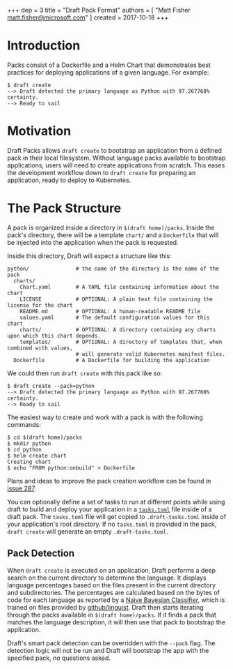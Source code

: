 +++
dep = 3
title = "Draft Pack Format"
authors = [ "Matt Fisher <matt.fisher@microsoft.com>" ]
created = 2017-10-18
+++

# Introduction

Packs consist of a Dockerfile and a Helm Chart that demonstrates best practices for deploying applications of a given language. For example:

```shell
$ draft create
--> Draft detected the primary language as Python with 97.267760% certainty.
--> Ready to sail
```

# Motivation

Draft Packs allows `draft create` to bootstrap an application from a defined pack in their local filesystem. Without language packs available to bootstrap applications, users will need to create applications from scratch. This eases the development workflow down to `draft create` for preparing an application, ready to deploy to Kubernetes.

# The Pack Structure

A pack is organized inside a directory in `$(draft home)/packs`. Inside the pack's
directory, there will be a template `chart/` and a `Dockerfile` that will be injected into the
application when the pack is requested.

Inside this directory, Draft will expect a structure like this:

```shell
python/               # the name of the directory is the name of the pack
  charts/
    Chart.yaml        # A YAML file containing information about the chart
    LICENSE           # OPTIONAL: A plain text file containing the license for the chart
    README.md         # OPTIONAL: A human-readable README file
    values.yaml       # The default configuration values for this chart
    charts/           # OPTIONAL: A directory containing any charts upon which this chart depends.
    templates/        # OPTIONAL: A directory of templates that, when combined with values,
                      # will generate valid Kubernetes manifest files.
  Dockerfile          # A Dockerfile for building the application
```

We could then run `draft create` with this pack like so:

```shell
$ draft create --pack=python
--> Draft detected the primary language as Python with 97.267760% certainty.
--> Ready to sail
```

The easiest way to create and work with a pack is with the following commands:

```shell
$ cd $(draft home)/packs
$ mkdir python
$ cd python
$ helm create chart
Creating chart
$ echo "FROM python:onbuild" > Dockerfile
```

Plans and ideas to improve the pack creation workflow can be found in [issue 287][#287].

You can optionally define a set of tasks to run at different points while using draft to build and deploy your application in a [`tasks.toml`](dep-008.md) file inside of a draft pack. The `tasks.toml` file will get copied to `.draft-tasks.toml` inside of your application's root directory. If no `tasks.toml` is provided in the pack, `draft create` will generate an empty `.draft-tasks.toml`.

## Pack Detection

When `draft create` is executed on an application, Draft performs a deep search on the current directory to determine the language. It displays language percentages based on the files present in the current directory and subdirectories. The percentages are calculated based on the bytes of code for each language as reported by a [Naive Bayesian Classifier](https://en.wikipedia.org/wiki/Naive_Bayes_classifier), which is trained on files provided by [github/linguist](https://github.com/github/linguist). Draft then starts iterating through the packs available in `$(draft home)/packs`. If it finds a pack that matches the language description, it will then use that pack to bootstrap the application.

Draft's smart pack detection can be overridden with the `--pack` flag. The detection logic will not be run and Draft will bootstrap the app with the specified pack, no questions asked.

[#287]: https://github.com/BeardyC/draft/issues/287
